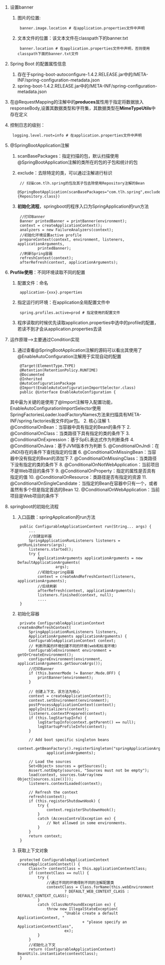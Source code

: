 ###
1. 设置banner
	1. 图片的位置:
	
			banner.image.location # 在application.properties文件中声明
	2. 文本文件的位置：该文本文件在classpath下的banner.txt
	
			banner.location	# 在application.properties文件中声明，否则使用classpath下面的banner.txt文件
2. Spring Boot 的配置属性信息
	1. 存在于spring-boot-autoconfigure-1.4.2.RELEASE.jar中的/META-INF/spring-configuration-metadata.json
	2. spring-boot-1.4.2.RELEASE.jar中的/META-INF/spring-configuration-metadata.json
3. 在@RequestMapping的注解中的**produces**属性用于指定将数据放入responseBody,设置其数据类型和字符集，其数据类型在**MimeTypeUtils**中存在定义
4. 控制日志的级别：

		logging.level.root=info	# 在application.properties文件中声明
5. @SpringBootApplication注解
	1. scanBasePackages：指定扫描的包，默认扫描使用@SpringBootApplication注解的类所在的包的子包和统计的包
	2. exclude：去除特定的类，可以通过注解进行标识

			// 扫描com.tlh.spring的包及其子包去除使用Repository注解的Bean
			@SpringBootApplication(scanBasePackages="com.tlh.spring",exclude={Repository.class})
	3. **初始化流程**，springboot的程序入口为SpringApplication的run方法

			//打印Banner
			Banner printedBanner = printBanner(environment);
			context = createApplicationContext();
			analyzers = new FailureAnalyzers(context);
			//初始化环境设置active profile
			prepareContext(context, environment, listeners, applicationArguments,
					printedBanner);
			//刷新Spring容器
			refreshContext(context);
			afterRefresh(context, applicationArguments);
6. **Profile使用**：不同环境读取不同的配置
	1. 配置文件：命名

			application-{xxx}.properties
	2. 指定运行的环境：在application全局配置文件中

			spring.profiles.active=prod # 指定使用的配置文件
	3. 程序读取的时候优先读取application.properties中选中的profile的配置，若读不到才会从application.properties去读
4. 运作原理-->主要通过Condition实现
	1. 通过查看@SpringBootApplication注解的源码可以看出其使用了@EnableAutoConfiguration注解用于实现自动的配置

			@Target(ElementType.TYPE)
			@Retention(RetentionPolicy.RUNTIME)
			@Documented
			@Inherited
			@AutoConfigurationPackage
			@Import(EnableAutoConfigurationImportSelector.class)
			public @interface EnableAutoConfiguration {
	其中最为关键的是使用了@Import注解导入配置功能，EnableAutoConfigurationImportSelector使用SpringFactoriesLoader.loadFactoryNames方法来扫描具有META-INF/spring.factories我文件的jar包。
	2. 核心注解
		1. @ConditionalOnBean：当容器中具有指定的Bean的条件下
		2. @ConditionalOnClass：当类路径下具有指定的类的条件下
		3. @ConditionalOnExpression：基于SpEL表达式作为判断条件
		4. @ConditionalOnJava：基于JVM版本作为判断
		5. @ConditionalOnJndi：在JNDI存在的条件下查找指定的位置
		6. @ConditionalOnMissingBean：当容器中没有指定的Bean的添加下
		7. @ConditionalOnMissingClass：当类路径下没有指定的类的条件下
		8. @ConditionalOnNotWebApplication：当前项目不是Web项目的条件下
		9. @ConditionalOnProperty：指定的属性是否具有指定的值
		10. @ConditionalOnResource：类路径是否有指定的资源
		11. @ConditionalOnSingleCandidate：当指定的Bean在容器中只有一个，或者虽然有多个但是指定首选的Bean
		12. @ConditionalOnWebApplication：当前项目是Web项目的条件下
13. springboot的初始化流程
	1. 入口函数：springApplication的run方法
		
			public ConfigurableApplicationContext run(String... args) {
				...
				//创建监听器
				SpringApplicationRunListeners listeners = getRunListeners(args);
				listeners.started();
				try {
					ApplicationArguments applicationArguments = new DefaultApplicationArguments(
							args);
					//初始化spring容器
					context = createAndRefreshContext(listeners, applicationArguments);
					//后续刷新
					afterRefresh(context, applicationArguments);
					listeners.finished(context, null);
					....
			}
	2. 初始化容器

			private ConfigurableApplicationContext createAndRefreshContext(
				SpringApplicationRunListeners listeners,
				ApplicationArguments applicationArguments) {
				ConfigurableApplicationContext context;
				// 判断所属的环境创建不同的环境(web和标准环境)
				ConfigurableEnvironment environment = getOrCreateEnvironment();
				configureEnvironment(environment, applicationArguments.getSourceArgs());
				//打印Banner		
				if (this.bannerMode != Banner.Mode.OFF) {
					printBanner(environment);
				}
		
				// 创建上下文，该方法为核心
				context = createApplicationContext();
				context.setEnvironment(environment);
				postProcessApplicationContext(context);
				applyInitializers(context);
				listeners.contextPrepared(context);
				if (this.logStartupInfo) {
					logStartupInfo(context.getParent() == null);
					logStartupProfileInfo(context);
				}
		
				// Add boot specific singleton beans
				context.getBeanFactory().registerSingleton("springApplicationArguments",
						applicationArguments);
		
				// Load the sources
				Set<Object> sources = getSources();
				Assert.notEmpty(sources, "Sources must not be empty");
				load(context, sources.toArray(new Object[sources.size()]));
				listeners.contextLoaded(context);
		
				// Refresh the context
				refresh(context);
				if (this.registerShutdownHook) {
					try {
						context.registerShutdownHook();
					}
					catch (AccessControlException ex) {
						// Not allowed in some environments.
					}
				}
				return context;
			}
	3. 获取上下文对象

			protected ConfigurableApplicationContext createApplicationContext() {
				Class<?> contextClass = this.applicationContextClass;
				if (contextClass == null) {
					try {
						//通过不同的环境得到不同的注解配置类
						contextClass = Class.forName(this.webEnvironment
								? DEFAULT_WEB_CONTEXT_CLASS : DEFAULT_CONTEXT_CLASS);
					}
					catch (ClassNotFoundException ex) {
						throw new IllegalStateException(
								"Unable create a default ApplicationContext, "
										+ "please specify an ApplicationContextClass",
								ex);
					}
				}
				//初始化上下文
				return (ConfigurableApplicationContext) BeanUtils.instantiate(contextClass);
			}